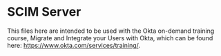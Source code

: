 # SCIM Server

This files here are intended to be used with the Okta on-demand training course, Migrate and Integrate your Users with Okta, which can be found here: https://www.okta.com/services/training/.
